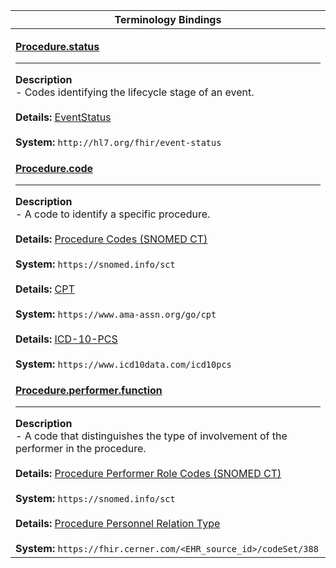 |Terminology Bindings|
|---|
|<p>**[Procedure.status](https://hl7.org/fhir/r4/procedure-definitions.html#Procedure.status)**<hr>**Description**<br>- Codes identifying the lifecycle stage of an event.<br><br>**Details:** [EventStatus](https://hl7.org/fhir/r4/valueset-event-status.html)<br><br>**System:** `http://hl7.org/fhir/event-status`|
|<p>**[Procedure.code](https://hl7.org/fhir/r4/procedure-definitions.html#Procedure.code)**<hr>**Description**<br>- A code to identify a specific procedure.<br><br>**Details:** [Procedure Codes (SNOMED CT)](https://hl7.org/fhir/R4/valueset-procedure-code.html)<br><br>**System:** `https://snomed.info/sct`<br><br>**Details:** [CPT](https://hl7.org/fhir/R4/cpt.html)<br><br>**System:** `https://www.ama-assn.org/go/cpt`<br><br>**Details:** [ICD-10-PCS](https://www.icd10data.com/icd10pcs)<br><br>**System:** `https://www.icd10data.com/icd10pcs`|
|<p>**[Procedure.performer.function](https://hl7.org/fhir/r4/procedure-definitions.html#Procedure.performer.function)**<hr>**Description**<br>- A code that distinguishes the type of involvement of the performer in the procedure.<br><br>**Details:** [Procedure Performer Role Codes (SNOMED CT)](https://hl7.org/fhir/R4/valueset-performer-role.html)<br><br>**System:** `https://snomed.info/sct`<br><br>**Details:** [Procedure Personnel Relation Type](https://fhir.cerner.com/millennium/r4/proprietary-codes-and-systems/#code-set-388-procedure-personnel-relation-type)<br><br>**System:** `https://fhir.cerner.com/<EHR_source_id>/codeSet/388`|